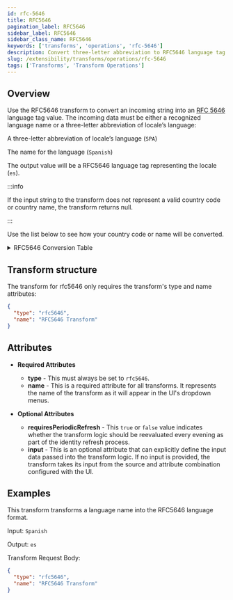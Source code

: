 ```yaml
---
id: rfc-5646
title: RFC5646
pagination_label: RFC5646
sidebar_label: RFC5646
sidebar_class_name: RFC5646
keywords: ['transforms', 'operations', 'rfc-5646']
description: Convert three-letter abbreviation to RFC5646 language tag.
slug: /extensibility/transforms/operations/rfc-5646
tags: ['Transforms', 'Transform Operations']
---
```


## Overview

Use the RFC5646 transform to convert an incoming string into an [RFC 5646](https://datatracker.ietf.org/doc/html/rfc5646.html) language tag value. The incoming data must be either a recognized language name or a three-letter abbreviation of locale’s language:

A three-letter abbreviation of locale’s language (`SPA`)

The name for the language (`Spanish`)

The output value will be a RFC5646 language tag representing the locale (`es`).

:::info

If the input string to the transform does not represent a valid country code or country name, the transform returns null.

:::

Use the list below to see how your country code or name will be converted.

<details>
<summary>RFC5646 Conversion Table</summary>

| Language/Abbreviation | RFC5646 Tag |
|-- | --|
|AAR|aa|
|ABK|ab|
|AFR|af|
|AKA|ak|
|AMH|am|
|ARA|ar|
|ARG|an|
|ASM|as|
|AVA|av|
|AVE|ae|
|AYM|ay|
|AZE|az|
|Afrikaans|af|
|Afrikaans (South Africa)|af_ZA|
|Albanian|sq|
|Albanian (Albania)|sq_AL|
|Arabic|ar|
|Arabic (Algeria)|ar_DZ|
|Arabic (Bahrain)|ar_BH|
|Arabic (Egypt)|ar_EG|
|Arabic (Iraq)|ar_IQ|
|Arabic (Jordan)|ar_JO|
|Arabic (Kuwait)|ar_KW|
|Arabic (Lebanon)|ar_LB|
|Arabic (Libya)|ar_LY|
|Arabic (Morocco)|ar_MA|
|Arabic (Oman)|ar_OM|
|Arabic (Qatar)|ar_QA|
|Arabic (Saudi Arabia)|ar_SA|
|Arabic (Syria)|ar_SY|
|Arabic (Tunisia)|ar_TN|
|Arabic (U.A.E.)|ar_AE|
|Arabic (Yemen)|ar_YE|
|Armenian|hy|
|Armenian (Armenia)|hy_AM|
|Azeri (Cyrillic) (Azerbaijan)|az_AZ_#Cyrl|
|Azeri (Latin)|az|
|Azeri (Latin) (Azerbaijan)|az_AZ|
|BAK|ba|
|BAM|bm|
|BEL|be|
|BEN|bn|
|BIH|bh|
|BIS|bi|
|BOD|bo|
|BOS|bs|
|BRE|br|
|BUL|bg|
|Basque|eu|
|Basque (Spain)|eu_ES|
|Belarusian|be|
|Belarusian (Belarus)|be_BY|
|Bosnian (Bosnia and Herzegovina)|bs_BA|
|Bulgarian|bg|
|Bulgarian (Bulgaria)|bg_BG|
|CAT|ca|
|CES|cs|
|CHA|ch|
|CHE|ce|
|CHU|cu|
|CHV|cv|
|COR|kw|
|COS|co|
|CRE|cr|
|CYM|cy|
|Catalan|ca|
|Catalan (Spain)|ca_ES|
|Chinese|zh|
|Chinese (Hong Kong)|zh_HK|
|Chinese (Macau)|zh_MO|
|Chinese (S)|zh_CN|
|Chinese (Singapore)|zh_SG|
|Chinese (T)|zh_TW|
|Croatian|hr|
|Croatian (Bosnia and Herzegovina)|hr_BA|
|Croatian (Croatia)|hr_HR|
|Czech|cs|
|Czech (Czech Republic)|cs_CZ|
|DAN|da|
|DEU|de|
|DIV|dv|
|DZO|dz|
|Danish|da|
|Danish (Denmark)|da_DK|
|Divehi|dv|
|Divehi (Maldives)|dv_MV|
|Dutch|nl|
|Dutch (Belgium)|nl_BE|
|Dutch (Netherlands)|nl_NL|
|ELL|el|
|ENG|en|
|EPO|eo|
|EST|et|
|EUS|eu|
|EWE|ee|
|English|en|
|English (Australia)|en_AU|
|English (Belize)|en_BZ|
|English (Canada)|en_CA|
|English (Caribbean)|en_CB|
|English (Ireland)|en_IE|
|English (Jamaica)|en_JM|
|English (New Zealand)|en_NZ|
|English (Republic of the Philippines)|en_PH|
|English (South Africa)|en_ZA|
|English (Trinidad and Tobago)|en_TT|
|English (United Kingdom)|en_GB|
|English (United States)|en_US|
|English (Zimbabwe)|en_ZW|
|Esperanto|eo|
|Estonian|et|
|Estonian (Estonia)|et_EE|
|FAO|fo|
|FAS|fa|
|FIJ|fj|
|FIN|fi|
|FRA|fr|
|FRY|fy|
|FUL|ff|
|FYRO Macedonian|mk|
|FYRO Macedonian (Former Yugoslav Republic of Macedonia)|mk_MK|
|Faroese|fo|
|Faroese (Faroe Islands)|fo_FO|
|Farsi|fa|
|Farsi (Iran)|fa_IR|
|Finnish|fi|
|Finnish (Finland)|fi_FI|
|French|fr|
|French (Belgium)|fr_BE|
|French (Canada)|fr_CA|
|French (France)|fr_FR|
|French (Luxembourg)|fr_LU|
|French (Principality of Monaco)|fr_MC|
|French (Switzerland)|fr_CH|
|GLA|gd|
|GLE|ga|
|GLG|gl|
|GLV|gv|
|GRN|gn|
|GUJ|gu|
|Galician|gl|
|Galician (Spain)|gl_ES|
|Georgian|ka|
|Georgian (Georgia)|ka_GE|
|German|de|
|German (Austria)|de_AT|
|German (Germany)|de_DE|
|German (Liechtenstein)|de_LI|
|German (Luxembourg)|de_LU|
|German (Switzerland)|de_CH|
|Greek|el|
|Greek (Greece)|el_GR|
|Gujarati|gu|
|Gujarati (India)|gu_IN|
|HAT|ht|
|HAU|ha|
|HEB|iw|
|HER|hz|
|HIN|hi|
|HMO|ho|
|HRV|hr|
|HUN|hu|
|HYE|hy|
|Hebrew|iw|
|Hebrew (Israel)|iw_IL|
|Hindi|hi|
|Hindi (India)|hi_IN|
|Hungarian|hu|
|Hungarian (Hungary)|hu_HU|
|IBO|ig|
|IDO|io|
|III|ii|
|IKU|iu|
|ILE|ie|
|INA|ia|
|IND|in|
|IPK|ik|
|ISL|is|
|ITA|it|
|Icelandic|is|
|Icelandic (Iceland)|is_IS|
|Indonesian|in|
|Indonesian (Indonesia)|in_ID|
|Italian|it|
|Italian (Italy)|it_IT|
|Italian (Switzerland)|it_CH|
|JAV|jv|
|JPN|ja|
|Japanese|ja|
|Japanese (Japan)|ja_JP|
|KAL|kl|
|KAN|kn|
|KAS|ks|
|KAT|ka|
|KAU|kr|
|KAZ|kk|
|KHM|km|
|KIK|ki|
|KIN|rw|
|KIR|ky|
|KOM|kv|
|KON|kg|
|KOR|ko|
|KUA|kj|
|KUR|ku|
|Kannada|kn|
|Kannada (India)|kn_IN|
|Kazakh|kk|
|Kazakh (Kazakhstan)|kk_KZ|
|Konkani|kok|
|Konkani (India)|kok_IN|
|Korean|ko|
|Korean (Korea)|ko_KR|
|Kyrgyz|ky|
|Kyrgyz (Kyrgyzstan)|ky_KG|
|LAO|lo|
|LAT|la|
|LAV|lv|
|LIM|li|
|LIN|ln|
|LIT|lt|
|LTZ|lb|
|LUB|lu|
|LUG|lg|
|Latvian|lv|
|Latvian (Latvia)|lv_LV|
|Lithuanian|lt|
|Lithuanian (Lithuania)|lt_LT|
|MAH|mh|
|MAL|ml|
|MAR|mr|
|MKD|mk|
|MLG|mg|
|MLT|mt|
|MOL|mo|
|MON|mn|
|MRI|mi|
|MSA|ms|
|MYA|my|
|Malay|ms|
|Malay (Brunei Darussalam)|ms_BN|
|Malay (Malaysia)|ms_MY|
|Maltese|mt|
|Maltese (Malta)|mt_MT|
|Maori|mi|
|Maori (New Zealand)|mi_NZ|
|Marathi|mr|
|Marathi (India)|mr_IN|
|Mongolian|mn|
|Mongolian (Mongolia)|mn_MN|
|NAU|na|
|NAV|nv|
|NBL|nr|
|NDE|nd|
|NDO|ng|
|NEP|ne|
|NLD|nl|
|NNO|nn|
|NOB|nb|
|NOR|no|
|NYA|ny|
|Northern Sotho|ns|
|Northern Sotho (South Africa)|ns_ZA|
|Norwegian (Bokm?l)|nb|
|Norwegian (Bokm?l) (Norway)|nb_NO|
|Norwegian (Nynorsk) (Norway)|nn_NO|
|OCI|oc|
|OJI|oj|
|ORI|or|
|ORM|om|
|OSS|os|
|PAN|pa|
|PLI|pi|
|POL|pl|
|POR|pt|
|PUS|ps|
|Pashto|ps|
|Pashto (Afghanistan)|ps_AR|
|Polish|pl|
|Polish (Poland)|pl_PL|
|Portuguese|pt|
|Portuguese (Brazil)|pt_BR|
|Portuguese (Portugal)|pt_PT|
|Punjabi|pa|
|Punjabi (India)|pa_IN|
|QUE|qu|
|Quechua|qu|
|Quechua (Bolivia)|qu_BO|
|Quechua (Ecuador)|qu_EC|
|Quechua (Peru)|qu_PE|
|ROH|rm|
|RON|ro|
|RUN|rn|
|RUS|ru|
|Romanian|ro|
|Romanian (Romania)|ro_RO|
|Russian|ru|
|Russian (Russia)|ru_RU|
|SAG|sg|
|SAN|sa|
|SIN|si|
|SLK|sk|
|SLV|sl|
|SME|se|
|SMO|sm|
|SNA|sn|
|SND|sd|
|SOM|so|
|SOT|st|
|SPA|es|
|SQI|sq|
|SRD|sc|
|SRP|sr|
|SSW|ss|
|SUN|su|
|SWA|sw|
|SWE|sv|
|Sami|se|
|Sami (Finland)|se_FI|
|Sami (Norway)|se_NO|
|Sami (Sweden)|se_SE|
|Sanskrit|sa|
|Sanskrit (India)|sa_IN|
|Serbian (Cyrillic) (Bosnia and Herzegovina)|sr_BA_#Cyrl|
|Serbian (Cyrillic) (Serbia and Montenegro)|sr_SP_#Cyrl|
|Serbian (Latin) (Bosnia and Herzegovina)|sr_BA|
|Serbian (Latin) (Serbia and Montenegro)|sr_SP|
|Slovak|sk|
|Slovak (Slovakia)|sk_SK|
|Slovenian|sl|
|Slovenian (Slovenia)|sl_SI|
|Spanish|es|
|Spanish (Argentina)|es_AR|
|Spanish (Bolivia)|es_BO|
|Spanish (Chile)|es_CL|
|Spanish (Colombia)|es_CO|
|Spanish (Costa Rica)|es_CR|
|Spanish (Dominican Republic)|es_DO|
|Spanish (Ecuador)|es_EC|
|Spanish (El Salvador)|es_SV|
|Spanish (Guatemala)|es_GT|
|Spanish (Honduras)|es_HN|
|Spanish (Mexico)|es_MX|
|Spanish (Nicaragua)|es_NI|
|Spanish (Panama)|es_PA|
|Spanish (Paraguay)|es_PY|
|Spanish (Peru)|es_PE|
|Spanish (Puerto Rico)|es_PR|
|Spanish (Spain)|es_ES|
|Spanish (Uruguay)|es_UY|
|Spanish (Venezuela)|es_VE|
|Swahili|sw|
|Swahili (Kenya)|sw_KE|
|Swedish|sv|
|Swedish (Finland)|sv_FI|
|Swedish (Sweden)|sv_SE|
|Syriac|syr|
|Syriac (Syria)|syr_SY|
|TAH|ty|
|TAM|ta|
|TAT|tt|
|TEL|te|
|TGK|tg|
|TGL|tl|
|THA|th|
|TIR|ti|
|TON|to|
|TSN|tn|
|TSO|ts|
|TUK|tk|
|TUR|tr|
|TWI|tw|
|Tagalog|tl|
|Tagalog (Philippines)|tl_PH|
|Tamil|ta|
|Tamil (India)|ta_IN|
|Tatar|tt|
|Tatar (Russia)|tt_RU|
|Telugu|te|
|Telugu (India)|te_IN|
|Thai|th|
|Thai (Thailand)|th_TH|
|Tsonga|ts|
|Tswana|tn|
|Tswana (South Africa)|tn_ZA|
|Turkish|tr|
|Turkish (Turkey)|tr_TR|
|UIG|ug|
|UKR|uk|
|URD|ur|
|UZB|uz|
|Ukrainian|uk|
|Ukrainian (Ukraine)|uk_UA|
|Urdu|ur|
|Urdu (Islamic Republic of Pakistan)|ur_PK|
|Uzbek (Cyrillic) (Uzbekistan)|uz_UZ_#Cyrl|
|Uzbek (Latin)|uz|
|Uzbek (Latin) (Uzbekistan)|uz_UZ|
|VEN|ve|
|VIE|vi|
|VOL|vo|
|Vietnamese|vi|
|Vietnamese (Viet Nam)|vi_VN|
|WLN|wa|
|WOL|wo|
|Welsh|cy|
|Welsh (United Kingdom)|cy_GB|
|XHO|xh|
|Xhosa|xh|
|Xhosa (South Africa)|xh_ZA|
|YID|ji|
|YOR|yo|
|ZHA|za|
|ZHO|zh|
|ZUL|zu|
|Zulu|zu|
|Zulu (South Africa)|zu_ZA|
</details>

## Transform structure​

The transform for rfc5646 only requires the transform's type and name attributes:

```json
{
  "type": "rfc5646",
  "name": "RFC5646 Transform"
}
```

## Attributes

- **Required Attributes**

  - **type** - This must always be set to `rfc5646`.
  - **name** - This is a required attribute for all transforms. It represents the name of the transform as it will appear in the UI's dropdown menus.

- **Optional Attributes**
  - **requiresPeriodicRefresh** - This `true` or `false` value indicates whether the transform logic should be reevaluated every evening as part of the identity refresh process.
  - **input** - This is an optional attribute that can explicitly define the input data passed into the transform logic. If no input is provided, the transform takes its input from the source and attribute combination configured with the UI.

## Examples

This transform transforms a language name into the RFC5646 language format.

Input: `Spanish`

Output: `es`

Transform Request Body:

```json
{
  "type": "rfc5646",
  "name": "RFC5646 Transform"
}
```
